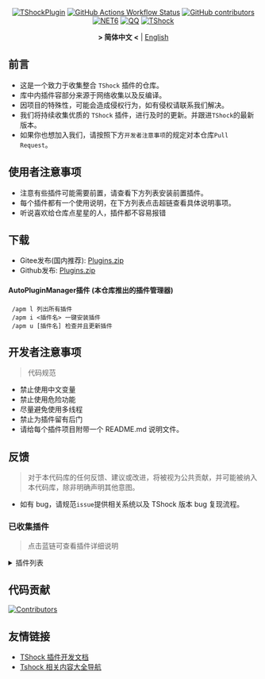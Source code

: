 <div align = "center">

[![TShockPlugin](https://socialify.git.ci/UnrealMultiple/TShockPlugin/image?description=1&descriptionEditable=A%20TShock%20Chinese%20Plugin%20Collection%20Repository&forks=1&issues=1&language=1&logo=https%3A%2F%2Fgithub.com%2FUnrealMultiple%2FTShockPlugin%2Fblob%2Fmaster%2Ficon.png%3Fraw%3Dtrue&name=1&pattern=Circuit%20Board&pulls=1&stargazers=1&theme=Auto)](https://github.com/UnrealMultiple/TShockPlugin)
[![GitHub Actions Workflow Status](https://img.shields.io/github/actions/workflow/status/UnrealMultiple/TShockPlugin/.github%2Fworkflows%2Fbuild.yml)](https://github.com/UnrealMultiple/TShockPlugin/actions)
[![GitHub contributors](https://img.shields.io/github/contributors/UnrealMultiple/TShockPlugin?style=flat)](https://github.com/UnrealMultiple/TShockPlugin/graphs/contributors)
[![NET6](https://img.shields.io/badge/Core-%20.NET_6-blue)](https://dotnet.microsoft.com/zh-cn/)
[![QQ](https://img.shields.io/badge/QQ-EB1923?logo=tencent-qq&logoColor=white)](https://qm.qq.com/cgi-bin/qm/qr?k=54tOesIU5g13yVBNFIuMBQ6AzjgE6f0m&jump_from=webapi&authKey=6jzafzJEqQGzq7b2mAHBw+Ws5uOdl83iIu7CvFmrfm/Xxbo2kNHKSNXJvDGYxhSW)
[![TShock](https://img.shields.io/badge/TShock5.2.0-2B579A.svg?&logo=TShock&logoColor=white)](https://github.com/Pryaxis/TShock)

**&gt; 简体中文 &lt;** | [English](README_en.md)

</div>

## 前言
- 这是一个致力于收集整合 `TShock` 插件的仓库。
- 库中内插件容部分来源于网络收集以及反编译。
- 因项目的特殊性，可能会造成侵权行为，如有侵权请联系我们解决。
- 我们将持续收集优质的 `TShock` 插件，进行及时的更新。并跟进`TShock`的最新版本。
- 如果你也想加入我们，请按照下方`开发者注意事项`的规定对本仓库`Pull Request`。


## 使用者注意事项

- 注意有些插件可能需要前置，请查看下方列表安装前置插件。
- 每个插件都有一个使用说明，在下方列表点击超链查看具体说明事项。
- 听说喜欢给仓库点星星的人，插件都不容易报错

## 下载

- Gitee发布(国内推荐): [Plugins.zip](https://gitee.com/kksjsj/TShockPlugin/releases/download/V1.0.0.0/Plugins.zip)
- Github发布: [Plugins.zip](https://github.com/UnrealMultiple/TShockPlugin/releases/download/V1.0.0.0/Plugins.zip)

#### AutoPluginManager插件 (本仓库推出的插件管理器)  
     /apm l 列出所有插件  
     /apm i <插件名> 一键安装插件  
     /apm u [插件名] 检查并且更新插件  

## 开发者注意事项

> 代码规范

- 禁止使用中文变量
- 禁止使用危险功能
- 尽量避免使用多线程
- 禁止为插件留有后门
- 请给每个插件项目附带一个 README.md 说明文件。

## 反馈

> 对于本代码库的任何反馈、建议或改进，将被视为公共贡献，并可能被纳入本代码库，除非明确声明其他意图。

- 如有 bug，请规范`issue`提供相关系统以及 TShock 版本 bug 复现流程。

### 已收集插件

> 点击蓝链可查看插件详细说明

<Details>
<Summary>插件列表</Summary>

|                                              名称                                              |             插件说明              |                                                                          前置                                                                           |
|:--------------------------------------------------------------------------------------------:|:-----------------------------:|:-----------------------------------------------------------------------------------------------------------------------------------------------------:|
| [AnnouncementBoxPlus](src/AnnouncementBoxPlus/README.md) | 广播盒功能强化 | 无 |
| [AutoBroadcast](src/AutoBroadcast/README.md) | 自动广播 | 无 |
| [AutoClear](src/Autoclear/README.md) | 智能自动扫地 | 无 |
| [AutoPluginManager](src/AutoPluginManager/README.md) | 一键自动更新插件 | 无 |
| [AutoReset](src/AutoReset/README.md) | 完全自动重置 | 无 |
| [AutoTeam](src/AutoTeam/README.md) | 自动队伍 | 无 |
| [Back](src/Back/README.md) | 死亡回溯 | 无 |
| [BagPing](src/BagPing/README.md) | 地图上标记宝藏袋 | 无 |
| [BetterWhitelist](src/BetterWhitelist/README.md) | 白名单插件 | 无 |
| [BanNpc](src/BanNpc/README.md) | 阻止怪物生成 | 无 |
| [BedSet](src/BedSet/README.md) | 设置并记录重生点 | 无 |
| [BridgeBuilder](src/BridgeBuilder/README.md) | 快速铺桥 | 无 |
| [CaiBot](src/CaiBot/README.md) | CaiBot 适配插件 | 自带前置 |
| [CaiCustomEmojiCommand](src/CaiCustomEmojiCommand/README.md) | 自定义表情命令 | 无 |
| [CaiLib](src/CaiLib/README.md) | Cai 的前置库 | 无 |
| [CaiRewardChest](src/CaiRewardChest/README.md) | 将自然生成的箱子变为所有人都可以领一次的奖励箱 | 无 |
| [Challenger](src/Challenger/README.md) | 挑战者模式 | 无 |
| [Chameleon](src/Chameleon/README.md) | 进服前登录 | 无 |
| [ChattyBridge](src/ChattyBridge/README.md) | 用于跨服聊天 | 无 |
| [ChestRestore](src/ChestRestore/README.md) | 资源服无限物品 | 无 |
| [CNPCShop](src/CNPCShop/README.md) | 自定义NPC商店 | 无 |
| [ConsoleSql](src/ConsoleSql/README.md) | 允许你在控制台执行SQL语句 | 无 |
| [ConvertWorld](src/ConvertWorld/README.md) | 击败怪物转换世界物品 | 无 |
| [CreateSpawn](src/CreateSpawn/README.md) | 出生点建筑生成 | 无 |
| [CriticalHit](src/CriticalHit/README.md) | 击打提示 | 无 |
| [DamageStatistic](src/DamageStatistic/README.md) | 在每次 Boss 战后显示每个玩家造成的伤害 | 无 |
| [DataSync](src/DataSync/README.md) | 进度同步 | 无 |
| [DeathDrop](src/DeathDrop/README.md) | 怪物死亡随机和自定义掉落物品 | 无 |
| [DisableGodMod](src/DisableGodMod/README.md) | 阻止玩家无敌 | 无 |
| [DisableMonsLoot](src/DisableMonsLoot/README.md) | 禁怪物掉落 | 无 |
| [DisableSurfaceProjectiles](src/DisableSurfaceProjectiles/README.md) | 禁地表弹幕 | 无 |
| [Don't Fuck](src/DonotFuck/README.md) | 禁止脏话 | 无 |
| [DumpTerrariaID](src/DumpTerrariaID/README.md) | 输出 ID | 无 |
| [Economics.Deal](src/Economics.RPG/README.md) | 交易插件 | [EconomicsAPI](src/EconomicsAPI/README.md) |
| [Economics.NPC](src/Economics.NPC/README.md) | 自定义怪物奖励 | [EconomicsAPI](src/EconomicsAPI/README.md) |
| [Economics.Projectile](src/Economics.Projectile/README.md) | 自定义弹幕 | [EconomicsAPI](src/EconomicsAPI/README.md) [Economics.RPG](src/Economics.RPG/README.md) |
| [Economics.RPG](src/Economics.RPG/README.md) | RPG | [EconomicsAPI](src/EconomicsAPI/README.md) |
| [Economics.Shop](src/Economics.Shop/README.md) | 商店插件 | [EconomicsAPI](src/EconomicsAPI/README.md) [Economics.RPG](src/Economics.RPG/README.md) |
| [Economics.Skill](src/Economics.Skill/README.md) | 技能插件 | [EconomicsAPI](src/EconomicsAPI/README.md) [Economics.RPG](src/Economics.RPG/README.md) |
| [Economics.WeaponPlus](src/Economics.WeaponPlus/README.md) | 强化武器 | [EconomicsAPI](src/EconomicsAPI/README.md) |
| [EconomicsAPI](src/EconomicsAPI/README.md) | 经济插件前置 | 无 |
| [EndureBoost](src/EndureBoost/README.md) | 物品一定数量后长时间buff | 无 |
| [EssentialsPlus](src/EssentialsPlus/README.md) | 更多管理指令 | 无 |
| [FishShop](https://github.com/UnrealMultiple/TShockFishShop/blob/master/README.md) | 鱼店 | 无 |
| [GolfRewards](src/GolfRewards/README.md) | 高尔夫奖励 | 无 |
| [GoodNight](src/GoodNight/README.md) | 宵禁 | 无 |
| [HardPlayerDrop](src/HardPlayerDrop/README.md) | 硬核死亡掉生命水晶 | 无 |
| [History](src/History/README.md) | 历史图格记录 | 无 |
| [HouseRegion](src/HouseRegion/README.md) | 圈地插件 | 无 |
| [Invincibility](src/Invincibility/README.md) | 限时无敌 | 无 |
| [JourneyUnlock](src/JourneyUnlock/README.md) | 解锁旅途物品 | 无 |
| [LifemaxExtra](src/LifemaxExtra/README.md) | 吃更多生命果/水晶 | 无 |
| [ListPlugins](src/ListPlugins/README.md) | 查已装插件 | 无 |
| [MiniGamesAPI](src/MiniGamesAPI/README.md) | 豆沙小游戏 API | 无 |
| [MonsterRegen](src/MonsterRegen/README.md) | 怪物进度回血 | 无 |
| [Musicplayer](src/MusicPlayer/README.md) | 简易音乐播放器 | 无 |
| [Noagent](src/Noagent/README.md) | 禁止代理 ip 进入 | 无 |
| [NormalDropsBags](src/NormalDropsBags/README.md) | 普通难度宝藏袋 | 无 |
| [OnlineGiftPackage](src/OnlineGiftPackage/README.md) | 在线礼包 | 无 |
| [PacketsStop](src/PacketsStop/README.md) | 数据包拦截 | 无 |
| [PermaBuff](src/PermaBuff/README.md) | 永久 Buff | 无 |
| [PerPlayerLoot](src/PerPlayerLoot/README.md) | 玩家战利品单独箱子 | 无 |
| [PersonalPermission](src/PersonalPermission/README.md) | 为玩家单独设置权限 | 无 |
| [Platform](src/Platform/README.md) | 判断玩家设备 | 无 |
| [PlayerManager](https://github.com/UnrealMultiple/TShockPlayerManager/blob/master/README.md) | Hufang的玩家管理器 | 无 |
| [PvPer](src/PvPer/README.md) | 决斗系统 | 无 |
| [ProgressBag](src/ProgressBag/README.md) | 进度礼包 | 无 |
| [ProgressControl](src/ProgressControls/README.md) | 计划书（自动化控制服务器） | 无 |
| [ProgressRestrict](src/ProgressRestrict/README.md) | 超进度检测 | [DataSync](src/DataSync/README.md) |
| [ProxyProtocolSocket](src/ProxyProtocolSocket/README.md) | 接受 proxy protocol 协议 | 无 |
| [RainbowChat](src/RainbowChat/README.md) | 每次说话颜色不一样 | 无 |
| [RandomBroadcast](src/RandomBroadcast/README.md) | 随机广播 | 无 |
| [RandReSpawn](src/RandRespawn/README.md) | 随机出生点 | 无 |
| [RecipesBrowser](src/RecipesBrowser/README.md) | 合成表 | 无 |
| [RegionView](src/RegionView/README.md) | 显示区域边界 | 无 |
| [ReFishTask](src/ReFishTask/README.md) | 自动刷新渔夫任务 | 无 |
| [Respawn](src/Respawn/README.md) | 原地复活 | 无 |
| [RestInventory](src/RestInventory/README.md) | 提供 REST 查询背包接口 | 无 |
| [Sandstorm](src/Sandstorm/README.md) | 切换沙尘暴 | 无 |
| [ServerTools](src/ServerTools/README.md) | 服务器管理工具 | 无 |
| [SessionSentinel](src/SessionSentinel/README.md) | 处理长时间不发送数据包的玩家 | 无 |
| [ShortCommand](src/ShortCommand/README.md) | 简短指令 | 无 |
| [SimultaneousUseFix](src/SimultaneousUseFix/README.md) | 解决卡双锤卡星旋机枪之类的问题 | [Chireiden.TShock.Omni](src/https://github.com/sgkoishi/yaaiomni/releases) |
| [SpclPerm](src/SpclPerm/README.md) | 服主特权 | 无 |
| [StatusTextManager](src/StatusTextManager/README.md) | PC端模板文本管理插件 | 无 |
| [SwitchCommands](src/SwitchCommands/README.md) | 区域执行指令 | 无 |
| [TeleportRequest](src/TeleportRequest/README.md) | 传送请求 | 无 |
| [TimerKeeper](src/TimerKeeper/README.md) | 保存计时器状态 | 无 |
| [TownNPCHomes](src/TownNPCHomes/README.md) | NPC 快速回家 | 无 |
| [UnseenInventory](src/UnseenInventory/README.md) | 允许服务器端生成“无法获取”的物品 | 无 |
| [VeinMiner](src/VeinMiner/README.md) | 连锁挖矿 | 无 |
| [WeaponPlusCostCoin](src/WeaponPlusCostCoin/README.md) | 武器强化钱币版 | 无 |
| [WikiLangPackLoader](src/WikiLangPackLoader/README.md) | 为服务器加载 Wiki 语言包 | 无 |
| [WorldModify](https://github.com/UnrealMultiple/TShockWorldModify/blob/master/README.md) | 世界编辑器,可以修改大部分的世界参数 | 无 |
| [ZHIPlayerManager](src/ZHIPlayerManager/README.md) | zhi的玩家管理插件 | 无 |

</Details>

## 代码贡献

[![Contributors](https://stats.deeptrain.net/contributor/UnrealMultiple/TShockPlugin)](https://github.com/UnrealMultiple/TShockPlugin/graphs/contributors)

## 友情链接

- [TShock 插件开发文档](https://github.com/ACaiCat/TShockPluginDocument)
- [Tshock 相关内容大全导航](https://github.com/UnrealMultiple/Tshock-nav)
